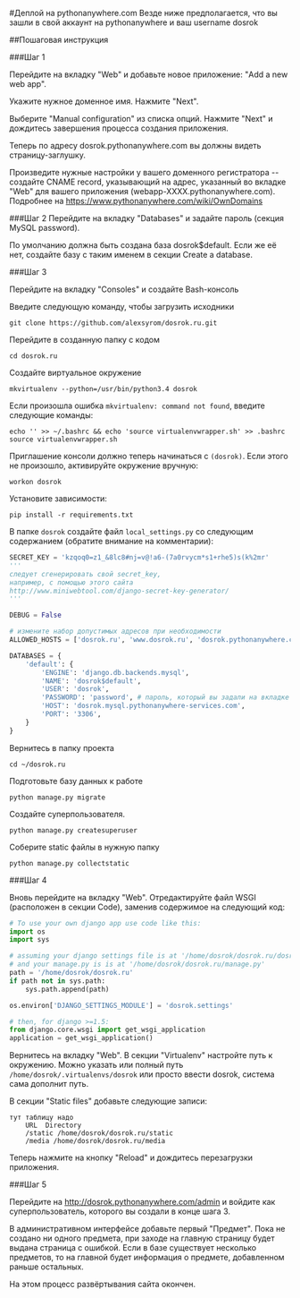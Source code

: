 #Деплой на pythonanywhere.com
Везде ниже предполагается, что вы зашли в свой аккаунт на pythonanywhere и ваш username dosrok

##Пошаговая инструкция

###Шаг 1

Перейдите на вкладку "Web" и добавьте новое приложение: "Add a new web app".

Укажите нужное доменное имя. Нажмите "Next".

Выберите "Manual configuration" из списка опций. Нажмите "Next" и дождитесь завершения процесса создания приложения.

Теперь по адресу dosrok.pythonanywhere.com вы должны видеть страницу-заглушку.

Произведите нужные настройки у вашего доменного регистратора -- создайте CNAME record, указывающий на адрес, указанный во вкладке "Web" для вашего приложения (webapp-XXXX.pythonanywhere.com).
Подробнее на https://www.pythonanywhere.com/wiki/OwnDomains

###Шаг 2
Перейдите на вкладку "Databases" и задайте пароль (секция MySQL password). 

По умолчанию должна быть создана база dosrok$default. Если же её нет, создайте базу с таким именем в секции Create a database.

###Шаг 3

Перейдите на вкладку "Consoles" и создайте Bash-консоль

Введите следующую команду, чтобы загрузить исходники
```shell
git clone https://github.com/alexsyrom/dosrok.ru.git
```

Перейдите в созданную папку с кодом
```shell
cd dosrok.ru
```
Создайте виртуальное окружение
```shell
mkvirtualenv --python=/usr/bin/python3.4 dosrok
```
Если произошла ошибка `mkvirtualenv: command not found`, введите следующие команды:
```shell
echo '' >> ~/.bashrc && echo 'source virtualenvwrapper.sh' >> .bashrc
source virtualenvwrapper.sh
```

Приглашение консоли должно теперь начинаться с `(dosrok)`. Если этого не произошло, активируйте окружение вручную:
```shell
workon dosrok
```

Установите зависимости:
```shell
pip install -r requirements.txt
```

В папке `dosrok` создайте файл `local_settings.py` со следующим содержанием (обратите внимание на комментарии):
```python
SECRET_KEY = 'kzqoq0=z1_&8lc8#nj=v@!a6-(7a0rvycm*s1+rhe5)s(k%2mr' 
'''
следует сгенерировать свой secret_key, 
например, с помощью этого сайта 
http://www.miniwebtool.com/django-secret-key-generator/
'''

DEBUG = False

# измените набор допустимых адресов при необходимости
ALLOWED_HOSTS = ['dosrok.ru', 'www.dosrok.ru', 'dosrok.pythonanywhere.com']

DATABASES = {
	'default': {
		'ENGINE': 'django.db.backends.mysql',
		'NAME': 'dosrok$default',
		'USER': 'dosrok',
		'PASSWORD': 'password', # пароль, который вы задали на вкладке "Databases"
		'HOST': 'dosrok.mysql.pythonanywhere-services.com',
		'PORT': '3306',
	}
}
```

Вернитесь в папку проекта
```shell
cd ~/dosrok.ru
```

Подготовьте базу данных к работе
```shell
python manage.py migrate
```

Создайте суперпользователя.
```shell
python manage.py createsuperuser
```

Соберите static файлы в нужную папку
```shell
python manage.py collectstatic
```

###Шаг 4

Вновь перейдите на вкладку "Web". Отредактируйте файл WSGI (расположен в секции Code), заменив содержимое на следующий код:
```python
# To use your own django app use code like this:
import os
import sys

# assuming your django settings file is at '/home/dosrok/dosrok.ru/dosrok/settings.py'
# and your manage.py is is at '/home/dosrok/dosrok.ru/manage.py'
path = '/home/dosrok/dosrok.ru'
if path not in sys.path:
	sys.path.append(path)

os.environ['DJANGO_SETTINGS_MODULE'] = 'dosrok.settings'

# then, for django >=1.5:
from django.core.wsgi import get_wsgi_application
application = get_wsgi_application()
```

Вернитесь на вкладку "Web". В секции "Virtualenv" настройте путь к окружению. Можно указать или полный путь `/home/dosrok/.virtualenvs/dosrok` или просто ввести dosrok, система сама дополнит путь.

В секции "Static files" добавьте следующие записи:

```shell
тут таблицу надо
    URL  Directory
    /static /home/dosrok/dosrok.ru/static
    /media /home/dosrok/dosrok.ru/media
```

Теперь нажмите на кнопку "Reload" и дождитесь перезагрузки приложения.

###Шаг 5

Перейдите на http://dosrok.pythonanywhere.com/admin и войдите как суперпользователь, которого вы создали в конце шага 3. 

В административном интерфейсе добавьте первый "Предмет". Пока не создано ни одного предмета, при заходе на главную страницу будет выдана страница с ошибкой. Если в базе существует несколько предметов, то на главной будет информация о предмете, добавленном раньше остальных.

На этом процесс развёртывания сайта окончен. 
